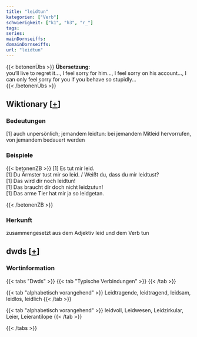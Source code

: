 ```yaml
---
title: "leidtun"
kategorien: ["Verb"]
schwierigkeit: ["k1", "h3", "r_"]
tags:
series:
mainDornseiffs:
domainDornseiffs:
url: "leidtun"
---
```


{{< betonenÜbs >}}
**Übersetzung:**  
you’ll live to regret it..., I feel sorry for him..., I feel sorry on his account..., I can only feel sorry for you if you behave so stupidly...  
{{< /betonenÜbs >}}

## Wiktionary [[+](https://de.wiktionary.org/wiki/leidtun)]

### Bedeutungen
[1] auch unpersönlich; jemandem leidtun: bei jemandem Mitleid hervorrufen, von jemandem bedauert werden  

### Beispiele
{{< betonenZB >}}
[1] Es tut mir leid.  
[1] Du Ärmster tust mir so leid. / Weißt du, dass du mir leidtust?  
[1] Das wird dir noch leidtun!  
[1] Das braucht dir doch nicht leidzutun!  
[1] Das arme Tier hat mir ja so leidgetan.  

{{< /betonenZB >}}
### Herkunft
zusammengesetzt aus dem Adjektiv leid und dem Verb tun  



## dwds [[+](https://www.dwds.de/wb/leidtun)]

### Wortinformation
{{< tabs "Dwds" >}}
{{< tab "Typische Verbindungen" >}}
{{< /tab >}}

{{< tab "alphabetisch vorangehend" >}}
Leidtragende, leidtragend, leidsam, leidlos, leidlich
{{< /tab >}}

{{< tab "alphabetisch vorangehend" >}}
leidvoll, Leidwesen, Leidzirkular, Leier, Leierantilope
{{< /tab >}}

{{< /tabs >}}

